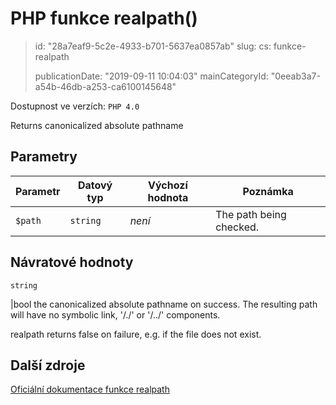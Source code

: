 PHP funkce realpath()
=====================

> id: "28a7eaf9-5c2e-4933-b701-5637ea0857ab"
> slug:
> 	cs: funkce-realpath
>
> publicationDate: "2019-09-11 10:04:03"
> mainCategoryId: "0eeab3a7-a54b-46db-a253-ca6100145648"

Dostupnost ve verzích: `PHP 4.0`

Returns canonicalized absolute pathname


Parametry
--------------

| Parametr | Datový typ | Výchozí hodnota | Poznámka |
|-----|-----|-----|-----|
| `$path` | `string` | *není* | The path being checked. |


Návratové hodnoty
----------------

`string`

|bool the canonicalized absolute pathname on success. The resulting path
will have no symbolic link, '/./' or '/../' components.
</p>
<p>
realpath returns false on failure, e.g. if
the file does not exist.

Další zdroje
------------

[Oficiální dokumentace funkce realpath](https://www.php.net/manual/en/function.realpath.php)
